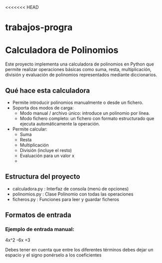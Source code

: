 <<<<<<< HEAD
# trabajos-progra
# Calculadora de Polinomios

Este proyecto implementa una calculadora de polinomios en Python que permite realizar operaciones básicas como suma, resta, multiplicación, división y evaluación de polinomios representados mediante diccionarios.

## Qué hace esta calculadora

- Permite introducir polinomios manualmente o desde un fichero.
- Soporta dos modos de carga:
  - Modo manual / archivo único: introduce un polinomio por línea.
  - Modo fichero completo: un fichero con formato estructurado que ejecuta automáticamente la operación.
- Permite calcular:
  - Suma
  - Resta
  - Multiplicación
  - División (incluye el resto)
  - Evaluación para un valor x
  - 
## Estructura del proyecto

- calculadora.py  : Interfaz de consola (menú de opciones)
- polinomios.py : Clase Polinomio con todas las operaciones
- ficheros.py : Funciones para leer y guardar ficheros

## Formatos de entrada

### Ejemplo de entrada manual:

4x^2 -6x +3

Debes tener en cuenta que entre los diferentes términos debes dejar un espacio y el signo ponérselo a los coeficientes
